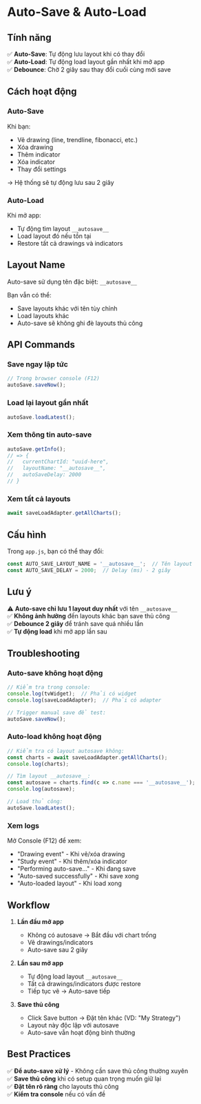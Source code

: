 # Auto-Save & Auto-Load

## Tính năng

✅ **Auto-Save**: Tự động lưu layout khi có thay đổi  
✅ **Auto-Load**: Tự động load layout gần nhất khi mở app  
✅ **Debounce**: Chờ 2 giây sau thay đổi cuối cùng mới save  

## Cách hoạt động

### Auto-Save
Khi bạn:
- Vẽ drawing (line, trendline, fibonacci, etc.)
- Xóa drawing
- Thêm indicator
- Xóa indicator
- Thay đổi settings

→ Hệ thống sẽ tự động lưu sau 2 giây

### Auto-Load
Khi mở app:
- Tự động tìm layout `__autosave__`
- Load layout đó nếu tồn tại
- Restore tất cả drawings và indicators

## Layout Name

Auto-save sử dụng tên đặc biệt: `__autosave__`

Bạn vẫn có thể:
- Save layouts khác với tên tùy chỉnh
- Load layouts khác
- Auto-save sẽ không ghi đè layouts thủ công

## API Commands

### Save ngay lập tức
```javascript
// Trong browser console (F12)
autoSave.saveNow();
```

### Load lại layout gần nhất
```javascript
autoSave.loadLatest();
```

### Xem thông tin auto-save
```javascript
autoSave.getInfo();
// => {
//   currentChartId: "uuid-here",
//   layoutName: "__autosave__",
//   autoSaveDelay: 2000
// }
```

### Xem tất cả layouts
```javascript
await saveLoadAdapter.getAllCharts();
```

## Cấu hình

Trong `app.js`, bạn có thể thay đổi:

```javascript
const AUTO_SAVE_LAYOUT_NAME = '__autosave__';  // Tên layout
const AUTO_SAVE_DELAY = 2000;  // Delay (ms) - 2 giây
```

## Lưu ý

⚠️ **Auto-save chỉ lưu 1 layout duy nhất** với tên `__autosave__`  
✅ **Không ảnh hưởng** đến layouts khác bạn save thủ công  
✅ **Debounce 2 giây** để tránh save quá nhiều lần  
✅ **Tự động load** khi mở app lần sau  

## Troubleshooting

### Auto-save không hoạt động
```javascript
// Kiểm tra trong console:
console.log(tvWidget);  // Phải có widget
console.log(saveLoadAdapter);  // Phải có adapter

// Trigger manual save để test:
autoSave.saveNow();
```

### Auto-load không hoạt động
```javascript
// Kiểm tra có layout autosave không:
const charts = await saveLoadAdapter.getAllCharts();
console.log(charts);

// Tìm layout __autosave__:
const autosave = charts.find(c => c.name === '__autosave__');
console.log(autosave);

// Load thủ công:
autoSave.loadLatest();
```

### Xem logs
Mở Console (F12) để xem:
- "Drawing event" - Khi vẽ/xóa drawing
- "Study event" - Khi thêm/xóa indicator
- "Performing auto-save..." - Khi đang save
- "Auto-saved successfully" - Khi save xong
- "Auto-loaded layout" - Khi load xong

## Workflow

1. **Lần đầu mở app**
   - Không có autosave → Bắt đầu với chart trống
   - Vẽ drawings/indicators
   - Auto-save sau 2 giây

2. **Lần sau mở app**
   - Tự động load layout `__autosave__`
   - Tất cả drawings/indicators được restore
   - Tiếp tục vẽ → Auto-save tiếp

3. **Save thủ công**
   - Click Save button → Đặt tên khác (VD: "My Strategy")
   - Layout này độc lập với autosave
   - Auto-save vẫn hoạt động bình thường

## Best Practices

✅ **Để auto-save xử lý** - Không cần save thủ công thường xuyên  
✅ **Save thủ công** khi có setup quan trọng muốn giữ lại  
✅ **Đặt tên rõ ràng** cho layouts thủ công  
✅ **Kiểm tra console** nếu có vấn đề  
